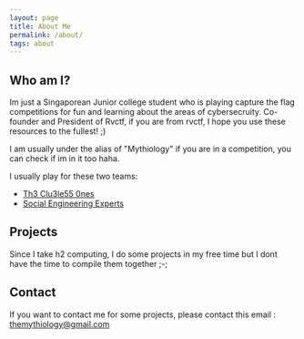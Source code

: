 ```yaml
---
layout: page
title: About Me
permalink: /about/
tags: about
---
```


Who am I?
---

Im just a Singaporean Junior college student who is playing capture the flag competitions for fun and learning about the areas of cybersecruity. Co-founder and President of Rvctf, if you are from rvctf, I hope you use these resources to the fullest! ;)

I am usually under the alias of "Mythiology" if you are in a competition, you can check if im in it too haha.

I usually play for these two teams:

* [Th3 Clu3le55 0nes](https://ctftime.org/team/157575)
* [Social Engineering Experts](https://ctftime.org/team/151372)


Projects
---
Since I take h2 computing, I do some projects in my free time but I dont have the time to compile them together ;-;

Contact
---
If you want to contact me for some projects, please contact this email : themythiology@gmail.com
